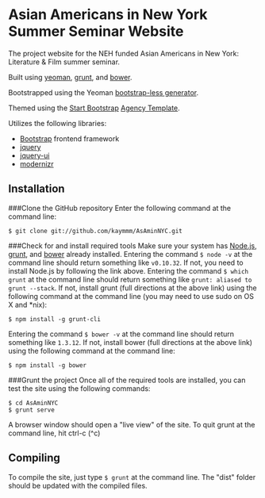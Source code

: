 Asian Americans in New York Summer Seminar Website
==================================================

The project website for the NEH funded Asian Americans in New York: Literature & Film summer seminar.

Built using [yeoman](http://yeoman.io/), [grunt](http://gruntjs.com/), and [bower](http://bower.io/).

Bootstrapped using the Yeoman [bootstrap-less generator](https://github.com/Thomas-Lebeau/generator-bootstrap-less).

Themed using the [Start Bootstrap](http://startbootstrap.com) [Agency Template](http://startbootstrap.com/template-overviews/agency/).

Utilizes the following libraries:
- [Bootstrap](getbootstrap.com) frontend framework
- [jquery](http://jquery.com/)
- [jquery-ui](http://jqueryui.com/)
- [modernizr](http://modernizr.com/)

Installation
------------
###Clone the GitHub repository
Enter the following command at the command line:
```
$ git clone git://github.com/kaymmm/AsAminNYC.git
```

###Check for and install required tools
Make sure your system has [Node.js](http://nodejs.org/download/), [grunt](http://gruntjs.com/), and [bower](http://bower.io/) already installed.
Entering the command `$ node -v` at the command line should return something like `v0.10.32`. If not, you need to install Node.js by following the link above.
Entering the command `$ which grunt` at the command line should return something like `grunt: aliased to grunt --stack`. If not, install grunt (full directions at the above link) using the following command at the command line (you may need to use sudo on OS X and *nix):
```
$ npm install -g grunt-cli
```
Entering the command `$ bower -v` at the command line should return something like `1.3.12`. If not, install bower (full directions at the above link) using the following command at the command line:
```
$ npm install -g bower
```

###Grunt the project
Once all of the required tools are installed, you can test the site using the following commands:
```
$ cd AsAminNYC
$ grunt serve
```
A browser window should open a "live view" of the site. To quit grunt at the command line, hit ctrl-c (^c)

Compiling
---------
To compile the site, just type `$ grunt` at the command line. The "dist" folder should be updated with the compiled files.
